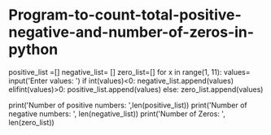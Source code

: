 # Program-to-count-total-positive-negative-and-number-of-zeros-in-python
positive_list =[]
negative_list= []
zero_list=[]
for x in range(1, 11):
    values= input('Enter values: ')
if int(values)<0:
    negative_list.append(values)
elifint(values)>0:
    positive_list.append(values)
else:
    zero_list.append(values)

print('Number of positive numbers: ',len(positive_list))
print('Number of negative numbers: ', len(negative_list))
print('Number of Zeros: ', len(zero_list))
